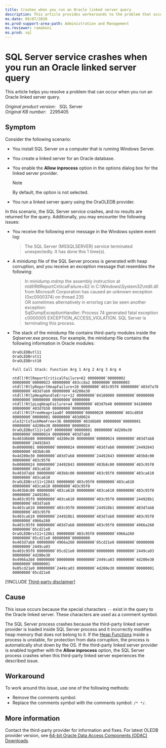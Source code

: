 ```yaml
---
title: Crashes when you run an Oracle linked server query
description: This article provides workarounds to the problem that occurs when you run an Oracle linked server query.
ms.date: 09/07/2020
ms.prod-support-area-path: Administration and Management
ms.reviewer: ramakoni
ms.prod: sql
---
```

# SQL Server service crashes when you run an Oracle linked server query

This article helps you resolve a problem that can occur when you run an Oracle linked server query.

_Original product version:_ &nbsp; SQL Server  
_Original KB number:_ &nbsp; 2295405

## Symptom

Consider the following scenario:

- You install SQL Server on a computer that is running Windows Server.
- You create a linked server for an Oracle database.
- You enable the **Allow inprocess** option in the options dialog box for the linked server provider.

  > [!NOTE]
  > By default, the option is not selected.

- You run a linked server query using the OraOLEDB provider.

In this scenario, the SQL Server service crashes, and no results are returned for the query. Additionally, you may encounter the following issues:

- You receive the following error message in the Windows system event log:

  > The SQL Server (MSSQLSERVER) service terminated unexpectedly. It has done this 1 time(s).

- A minidump file of the SQL Server process is generated with heap corruption, and you receive an exception message that resembles the following:

  > In minidump.mdmp the assembly instruction at ntdll!RtlReportCriticalFailure+62 in C:\Windows\System32\ntdll.dll from Microsoft Corporation has caused an unknown exception (0xc0000374) on thread 235  
  OR sometimes alternatively in errorlog can be seen another exception:  
  SqlDumpExceptionHandler: Process 74 generated fatal exception c0000005 EXCEPTION_ACCESS_VIOLATION. SQL Server is terminating this process.

- The stack of the minidump file contains third-party modules inside the Sqlserver.exe process. For example, the minidump file contains the following information in Oracle modules:

    ```console
    OraOLEDButl11
    OraOLEDBrst11
    OraOLEDBrst10

    Full Call Stack: Function Arg 1 Arg 2 Arg 3 Arg 4

    ntdll!RtlReportCriticalFailure+62 00000000`00000002 00000000`00000023 00000000`403cc8a2 00000000`00000003
    ntdll!RtlpReportHeapFailure+26 00000000`403c95f0 00000000`403d7a78 00000000`403d7ab0 00000000`4d200e30
    ntdll!RtlpHeapHandleError+12 00000000`04180000 00000000`00000000 00000000`00000000 00000000`00000000
    ntdll!RtlpLogHeapFailure+a4 00000000`403d7b40 00000000`04180000 00000000`403d7b50 00000000`00000008
    ntdll!RtlFreeHeap+1aa8f 00000000`00000020 00000000`403cd850 00000000`00000001 00000000`403d0024
    ole32!CoTaskMemFree+36 00000000`403d6b00 00000000`00000001 00000000`4d200e30 00000000`00000024
    OraOLEDButl11+1a5f 00000000`00000001 00000000`4d200e30 00000000`00000024 00000000`403d7ab8
    0x403d6b00 00000000`4d200e30 00000000`00000024 00000000`403d7ab8 00000000`24492843
    0x00000001 00000000`00000024 00000000`403d7ab8 00000000`24492843 00000000`403b8c00
    0x4d200e30 00000000`403d7ab8 00000000`24492843 00000000`403b8c00 00000000`403c95f0
    0x00000024 00000000`24492843 00000000`403b8c00 00000000`403c95f0 00000000`403ca610
    0x403d7ab8 00000000`403b8c00 00000000`403c95f0 00000000`403ca610 00000000`403ca610
    OraOLEDBrst11+12843 00000000`403c95f0 00000000`403ca610 00000000`403ca610 00000000`403c95f0
    0x403b8c00 00000000`403ca610 00000000`403ca610 00000000`403c95f0 00000000`244928b1
    0x403c95f0 00000000`403ca610 00000000`403c95f0 00000000`244928b1 00000000`403d7ab8
    0x403ca610 00000000`403c95f0 00000000`244928b1 00000000`403d7ab8 00000000`403c95f0
    0x403ca610 00000000`244928b1 00000000`403d7ab8 00000000`403c95f0 00000000`4966a260
    0x403c95f0 00000000`403d7ab8 00000000`403c95f0 00000000`4966a260 00000000`05cd21e0
    OraOLEDBrst11+128b1 00000000`403c95f0 00000000`4966a260 00000000`05cd21e0 00000000`00000000
    0x403d7ab8 00000000`4966a260 00000000`05cd21e0 00000000`00000000 00000000`2449ca03
    0x403c95f0 00000000`05cd21e0 00000000`00000000 00000000`2449ca03 00000000`4d200e30
    0x4966a260 00000000`00000000 00000000`2449ca03 00000000`4d200e30 00000000`00000001
    0x05cd21e0 00000000`2449ca03 00000000`4d200e30 00000000`00000001 00000000`05cd21e0
    ```

[!INCLUDE [Third-party disclaimer](../../includes/third-party-disclaimer.md)]

## Cause

This issue occurs because the special characters `--` exist in the query to the Oracle linked server. These characters are used as a comment symbol.

The SQL Server process crashes because the third-party linked server provider is loaded inside SQL Server process and it incorrectly modifies heap memory that does not belong to it. If the [Heap Functions](/windows/win32/memory/heap-functions) inside a process is unstable, for protection from data corruption, the process is automatically shut down by the OS. If the third-party linked server provider is enabled together with the **Allow inprocess** option, the SQL Server process crashes when this third-party linked server experiences the described issue.

## Workaround

To work around this issue, use one of the following methods:

- Remove the comments symbol.
- Replace the comments symbol with the comments symbol: `/* */`.

## More information

Contact the third-party provider for information and fixes. For latest OLEDB provider version, see [64-bit Oracle Data Access Components (ODAC) Downloads](https://www.oracle.com/database/technologies/odac-downloads.html).
